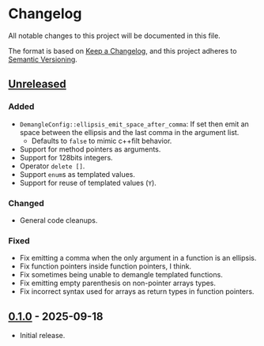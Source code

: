 # Changelog

All notable changes to this project will be documented in this file.

The format is based on [Keep a Changelog](https://keepachangelog.com/en/1.1.0/),
and this project adheres to [Semantic Versioning](https://semver.org/spec/v2.0.0.html).

## [Unreleased]

### Added

- `DemangleConfig::ellipsis_emit_space_after_comma`: If set then emit an space
  between the ellipsis and the last comma in the argument list.
  - Defaults to `false` to mimic c++filt behavior.
- Support for method pointers as arguments.
- Support for 128bits integers.
- Operator `delete []`.
- Support `enum`s as templated values.
- Support for reuse of templated values (`Y`).

### Changed

- General code cleanups.

### Fixed

- Fix emitting a comma when the only argument in a function is an ellipsis.
- Fix function pointers inside function pointers, I think.
- Fix sometimes being unable to demangle templated functions.
- Fix emitting empty parenthesis on non-pointer arrays types.
- Fix incorrect syntax used for arrays as return types in function pointers.

## [0.1.0] - 2025-09-18

- Initial release.

[unreleased]: https://github.com/Decompollaborate/gnuv2_demangle/compare/0.1.0...main
[0.1.0]: https://github.com/Decompollaborate/gnuv2_demangle/releases/tag/0.1.0
